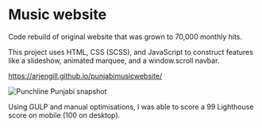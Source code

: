 # Music website 
Code rebuild of original website that was grown to 70,000 monthly hits.


This project uses HTML, CSS (SCSS), and JavaScript to construct features like a slideshow, animated marquee, and a window.scroll navbar.

https://arjengill.github.io/punjabimusicwebsite/


![Punchline Punjabi snapshot](https://uploads-ssl.webflow.com/5ea0850543b1d8571a0bf91e/5eca7c179359c2669e3ff74f_punchlinepunjabihomepage.jpg)

Using GULP and manual optimisations, I was able to score a 99 Lighthouse score on mobile (100 on desktop).


